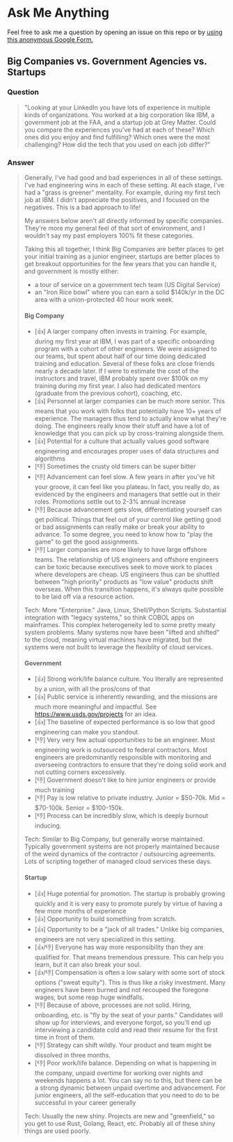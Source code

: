 # Ask Me Anything

Feel free to ask me a question by opening an issue on this repo or by [using this anonymous Google Form.](https://docs.google.com/forms/d/e/1FAIpQLSdkFYtMUpXVuBHu618Zj7F8I-1-IY2ccoyKDT6Jj_6Q8qa5uw/viewform)


## Big Companies vs. Government Agencies vs. Startups

### Question
>"Looking at your LinkedIn you have lots of experience in multiple kinds of organizations. You worked at a big corporation like IBM, a government job at the FAA, and a startup job at Grey Matter. Could you compare the experiences you've had at each of these? Which ones did you enjoy and find fulfilling? Which ones were the most challenging? How did the tech that you used on each job differ?"

### Answer
> Generally, I've had good and bad experiences in all of these settings. I've had engineering wins in each of these setting. At each stage, I've had a "grass is greener" mentality. For example, during my first tech job at IBM. I didn't appreciate the positives, and I focused on the negatives. This is a bad approach to life!
> 
> My answers below aren't all directly informed by specific companies. They're more my general feel of that sort of environment, and I wouldn't say my past employers 100% fit these categories.
> 
> Taking this all together, I think Big Companies are better places to get your initial training as a junior engineer, startups are better places to get breakout opportunities for the few years that you can handle it, and government is mostly either:
> - a tour of service on a government tech team (US Digital Service)
> - an "Iron Rice bowl" where you can earn a solid $140k/yr in the DC area with a union-protected 40 hour work week.
>
> #### Big Company
> - [👍] A larger company often invests in training. For example, during my first year at IBM, I was part of a specific onboarding program with a cohort of other engineers. We were assigned to our teams, but spent about half of our time doing dedicated training and education. Several of these folks are close friends nearly a decade later. If I were to estimate the cost of the instructors and travel, IBM probably spent over $100k on my training during my first year. I also had dedicated mentors (graduate from the previous cohort), coaching, etc.
> - [👍] Personnel at larger companies can be much more senior. This means that you work with folks that potentially have 10+ years of experience. The managers thus tend to actually know what they're doing. The engineers really know their stuff and have a lot of knowledge that you can pick up by cross-training alongside them.
> - [👍] Potential for a culture that actually values good software engineering and encourages proper uses of data structures and algorithms
> - [👎] Sometimes the crusty old timers can be super bitter 
> - [👎] Advancement can feel slow. A few years in after you've hit your groove, it can feel like you plateau. In fact, you really do, as evidenced by the engineers and managers that settle out in their roles. Promotions settle out to 2-3% annual increase 
> - [👎] Because advancement gets slow, differentiating yourself can get political. Things that feel out of your control like getting good or bad assignments can really make or break your ability to advance. To some degree, you need to know how to "play the game" to get the good assignments.
> - [👎] Larger companies are more likely to have large offshore teams. The relationship of US engineers and offshore engineers can be toxic because executives seek to move work to places where developers are cheap. US engineers thus can be shuttled between "high priority" products as "low value" products shift overseas. When this transition happens, it's always quite possible to be laid off via a resource action. 
> 
> Tech: More "Enterprise." Java, Linux, Shell/Python Scripts. Substantial integration with "legacy systems," so think COBOL apps on mainframes. This complex heterogeneity led to some pretty meaty system problems. Many systems now have been "lifted and shifted" to the cloud, meaning virtual machines have migrated, but the systems were not built to leverage the flexiblity of cloud services.
> 
> #### Government
> - [👍] Strong work/life balance culture. You literally are represented by a union, with all the pros/cons of that
> - [👍] Public service is inherently rewarding, and the missions are much more meaningful and impactful. See https://www.usds.gov/projects for an idea.
> - [👍] The baseline of expected performance is so low that good engineering can make you standout.
> - [👎] Very very few actual opportunities to be an engineer. Most engineering work is outsourced to federal contractors. Most engineers are predominantly responsible with monitoring and overseeing contractors to ensure that they're doing solid work and not cutting corners excessively.
> - [👎] Government doesn't like to hire junior engineers or provide much training
> - [👎] Pay is low relative to private industry. Junior = $50-70k. Mid = $70-100k. Senior = $100-150k.
> - [👎] Process can be incredibly slow, which is deeply burnout inducing.
> 
> Tech: Similar to Big Company, but generally worse maintained. Typically government systems are not properly maintained because of the weird dynamics of the contractor / outsourcing agreements. Lots of scripting together of managed cloud services these days.
> 
> #### Startup
> - [👍] Huge potential for promotion. The startup is probably growing quickly and it is very easy to promote purely by virtue of having a few more months of experience
> - [👍] Opportunity to build something from scratch.
> - [👍] Opportunity to be a "jack of all trades." Unlike big companies, engineers are not very specialized in this setting.
> - [👍/👎] Everyone has way more responsibility than they are qualified for. That means tremendous pressure. This can help you learn, but it can also break your soul.
> - [👍/👎] Compensation is often a low salary with some sort of stock options ("sweat equity"). This is thus like a risky investment. Many engineers have been burned and not recouped the foregone wages, but some reap huge windfalls.
> - [👎] Because of above, processes are not solid. Hiring, onboarding, etc. is "fly by the seat of your pants." Candidates will show up for interviews, and everyone forgot, so you'll end up interviewing a candidate cold and read their resume for the first time in front of them.
> - [👎] Strategy can shift wildly. Your product and team might be dissolved in three months.
> - [👎] Poor work/life balance. Depending on what is happening in the company, unpaid overtime for working over nights and weekends happens a lot. You can say no to this, but there can be a strong dynamic between unpaid overtime and advancement. For junior engineers, all the self-education that you need to do to be successful in your career generally 
>
> Tech: Usually the new shiny. Projects are new and "greenfield," so you get to use Rust, Golang, React, etc. Probably all of these shiny things are used poorly.
